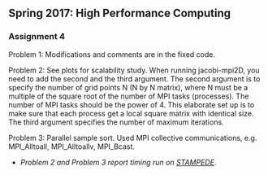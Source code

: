 ## Spring 2017: High Performance Computing 

### Assignment 4 

Problem 1: Modifications and comments are in the fixed code.

Problem 2: See plots for scalability study. When running jacobi-mpi2D, you need to add the second and the third argument. The second argument is to specify the number of grid points N (N by N matrix), where N must be a multiple of the square root of the number of MPI tasks (processes). The number of MPI tasks should be the power of 4. This elaborate set up is to make sure that each process get a local square matrix with identical size. The third argument specifies the number of maximum iterations.

Problem 3: Parallel sample sort. Used MPI collective communications, e.g. MPI_Alltoall, MPI_Alltoallv, MPI_Bcast. 

* *Problem 2 and Problem 3 report timing run on [STAMPEDE](https://www.tacc.utexas.edu/stampede/)*.



